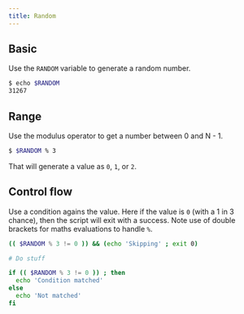 ```yaml
---
title: Random
---
```


## Basic

Use the `RANDOM` variable to generate a random number.

```sh
$ echo $RANDOM
31267
```

## Range

Use the modulus operator to get a number between 0 and N - 1.

```sh
$ $RANDOM % 3
```
That will generate a value as `0`, `1`, or `2`.


## Control flow

Use a condition agains the value. Here if the value is `0` (with a 1 in 3 chance), then the script will exit with a success. Note use of double brackets for maths evaluations to handle `%`.

```sh
(( $RANDOM % 3 != 0 )) && (echo 'Skipping' ; exit 0)

# Do stuff
```

```sh
if (( $RANDOM % 3 != 0 )) ; then 
  echo 'Condition matched'
else
  echo 'Not matched'
fi
```

